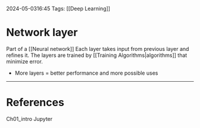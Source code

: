 2024-05-0316:45
Tags: [[Deep Learning]]
# Network layer

Part of a [[Neural network]] 
Each layer takes input from previous layer and refines it. The layers are trained by [[Training Algorithms|algorithms]] that minimize error.

- More layers = better performance and more possible uses

---
# References
Ch01_intro Jupyter